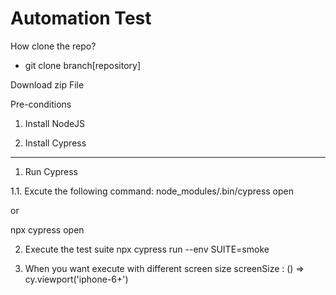 # Automation Test

How clone the repo?
- git clone branch[repository] 



Download zip File

Pre-conditions
1. Install NodeJS

2. Install Cypress

----------------------

1. Run Cypress

1.1. Excute the following command:
  node_modules/.bin/cypress open

or

  npx cypress open


2. Execute the test suite
npx cypress run --env SUITE=smoke

3. When you want execute with different screen size
screenSize : () => cy.viewport('iphone-6+')



